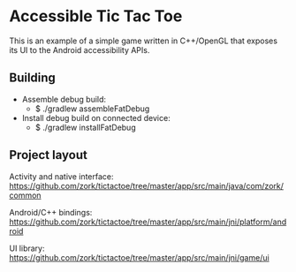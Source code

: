 # Accessible Tic Tac Toe
This is an example of a simple game written in C++/OpenGL that exposes its UI to the Android accessibility APIs.

## Building
* Assemble debug build:
  - $ ./gradlew assembleFatDebug
* Install debug build on connected device:
  - $ ./gradlew installFatDebug

## Project layout
Activity and native interface:
https://github.com/zork/tictactoe/tree/master/app/src/main/java/com/zork/common

Android/C++ bindings:
https://github.com/zork/tictactoe/tree/master/app/src/main/jni/platform/android

UI library:
https://github.com/zork/tictactoe/tree/master/app/src/main/jni/game/ui
